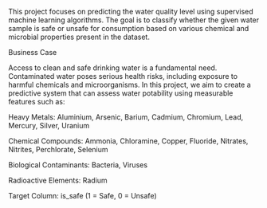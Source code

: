 This project focuses on predicting the water quality level using supervised machine learning algorithms. The goal is to classify whether the given water sample is safe or unsafe for consumption based on various chemical and microbial properties present in the dataset.

Business Case

Access to clean and safe drinking water is a fundamental need. Contaminated water poses serious health risks, including exposure to harmful chemicals and microorganisms. In this project, we aim to create a predictive system that can assess water potability using measurable features such as:

Heavy Metals: Aluminium, Arsenic, Barium, Cadmium, Chromium, Lead, Mercury, Silver, Uranium

Chemical Compounds: Ammonia, Chloramine, Copper, Fluoride, Nitrates, Nitrites, Perchlorate, Selenium

Biological Contaminants: Bacteria, Viruses

Radioactive Elements: Radium

Target Column: is_safe (1 = Safe, 0 = Unsafe)
